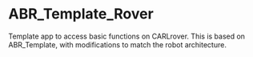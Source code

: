 ABR_Template_Rover
==============
Template app to access basic functions on CARLrover. This is based on ABR_Template, with modifications to match the robot architecture.
